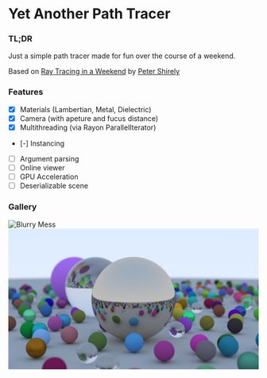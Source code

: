 # Yet Another Path Tracer

### TL;DR

Just a simple path tracer made for fun over the course of a weekend.

Based on [Ray Tracing in a Weekend](https://in1weekend.blogspot.com/2016/01/ray-tracing-in-one-weekend.html) by [Peter Shirely](https://twitter.com/Peter_shirley)

### Features

- [X] Materials (Lambertian, Metal, Dielectric)
- [X] Camera (with apeture and fucus distance)
- [X] Multithreading (via Rayon ParallelIterator)
- [-] Instancing
- [ ] Argument parsing
- [ ] Online viewer
- [ ] GPU Acceleration
- [ ] Deserializable scene

### Gallery

![Blurry Mess](https://github.com/turbocartpig/pathtracer/blob/master/screenshots/blurry_mess.png)
![Small Spheres](https://github.com/turbocartpig/pathtracer/blob/master/screenshots/small_spheres.png)
